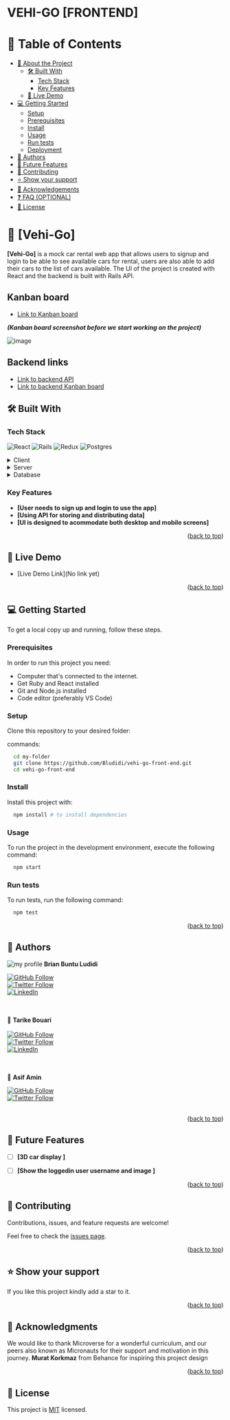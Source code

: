 # VEHI-GO [FRONTEND]


<!-- TABLE OF CONTENTS -->

# 📗 Table of Contents

- [📖 About the Project](#about-project)
  - [🛠 Built With](#built-with)
    - [Tech Stack](#tech-stack)
    - [Key Features](#key-features)
  - [🚀 Live Demo](#live-demo)
- [💻 Getting Started](#getting-started)
  - [Setup](#setup)
  - [Prerequisites](#prerequisites)
  - [Install](#install)
  - [Usage](#usage)
  - [Run tests](#run-tests)
  - [Deployment](#triangular_flag_on_post-deployment)
- [👥 Authors](#authors)
- [🔭 Future Features](#future-features)
- [🤝 Contributing](#contributing)
- [⭐️ Show your support](#support)
- [🙏 Acknowledgements](#acknowledgements)
- [❓ FAQ (OPTIONAL)](#faq)
- [📝 License](#license)

<!-- PROJECT DESCRIPTION -->

# 📖 [Vehi-Go] <a name="about-project"></a>

**[Vehi-Go]** is a mock car rental web app that allows users to signup and login to be able to see available cars for rental, users are also able to add their cars to the list of cars available. The UI of the project is created with React and the backend is built with Rails API.

## Kanban board 
- [Link to Kanban board](https://github.com/users/Bludidi/projects/5) <br />

***(Kanban board screenshot before we start working on the project)***

![image](https://github.com/Bludidi/vehi-go-frontend/assets/86472119/b4402178-aa5b-4670-a412-b61f83308c58)


## Backend links
- [Link to backend API](https://github.com/tarikbouari/Exocars-Backend) 
- [Link to backend Kanban board](https://github.com/users/tarikbouari/projects/4)

## 🛠 Built With <a name="built-with"></a>

### Tech Stack 
![React](https://img.shields.io/badge/react-%2320232a.svg?style=plastic&logo=react&logoColor=%2361DAFB) 
![Rails](https://img.shields.io/badge/rails-%23CC0000.svg?style=plastic&logo=ruby-on-rails&logoColor=white) 
![Redux](https://img.shields.io/badge/redux-%23593d88.svg?style=plastic&logo=redux&logoColor=white)
![Postgres](https://img.shields.io/badge/postgres-%23316192.svg?style=plastic&logo=postgresql&logoColor=white)  <a name="tech-stack"></a>

<details>
  <summary>Client</summary>
  <ul>
    <li><a href="https://reactjs.org/">React.js</a></li>
  </ul>
</details>

<details>
  <summary>Server</summary>
  <ul>
    <li><a href="https://rubyonrails.org/">Rails</a></li>
  </ul>
</details>

<details>
<summary>Database</summary>
  <ul>
    <li><a href="https://www.postgresql.org/">PostgreSQL</a></li>
  </ul>
</details>


<!-- Features -->

### Key Features <a name="key-features"></a>

- **[User needs to sign up and login to use the app]**
- **[Using API for storing and distributing data]**
- **[UI is designed to acommodate both desktop and mobile screens]**

<p align="right">(<a href="#readme-top">back to top</a>)</p>

<!-- LIVE DEMO -->

## 🚀 Live Demo <a name="live-demo"></a>


- [Live Demo Link](No link yet)

<p align="right">(<a href="#readme-top">back to top</a>)</p>

<!-- GETTING STARTED -->

## 💻 Getting Started <a name="getting-started"></a>


To get a local copy up and running, follow these steps.

### Prerequisites

In order to run this project you need:
- Computer that's connected to the internet.
- Get Ruby and React installed
- Git and Node.js installed 
- Code editor (preferably VS Code)

### Setup

Clone this repository to your desired folder:

 commands:

```sh
  cd my-folder
  git clone https://github.com/Bludidi/vehi-go-front-end.git
  cd vehi-go-front-end
```


### Install

Install this project with:

```sh
  npm install # to install dependencies
```

### Usage

To run the project in the development environment, execute the following command:

```sh
  npm start 
```


### Run tests

To run tests, run the following command:

```sh
  npm test
```

<p align="right">(<a href="#readme-top">back to top</a>)</p>

<!-- AUTHORS -->

## 👥 Authors <a name="authors"></a>

![my profile](https://avatars.githubusercontent.com/u/86472119?s=40&v=4) **Brian Buntu Ludidi** <br />

<a href="https://github.com/Bludidi">
  <img src="https://img.shields.io/github/followers/Bludidi?label=Follow%20%40Bludidi&style=social" alt="GitHub Follow">
</a> <br />

<a href="https://twitter.com/BB_Ludidi">
  <img src="https://img.shields.io/twitter/follow/BB_Ludidi?label=Follow%20%40BB_Ludidi&style=social" alt="Twitter Follow">
</a> <br />

<a href="https://www.linkedin.com/in/brian-ludidi-92754174">
  <img src="https://img.shields.io/badge/LinkedIn-0077B5?style=social&logo=linkedin&logoColor=blue" alt="LinkedIn">
</a> <br /> <br /><br />


👤 **Tarike Bouari** <br /><br />
<a href="https://github.com/tarikbouari">
  <img src="https://img.shields.io/github/followers/tarikbouari?label=Follow%20%40tarikbouari&style=social" alt="GitHub Follow">
</a> <br />
<a href="https://twitter.com/tarikbouari">
  <img src="https://img.shields.io/twitter/follow/tarikbouari?label=Follow%20%40tarikbouari&style=social" alt="Twitter Follow">
</a> <br />
<a href="https://www.linkedin.com/in/tarikbouari">
  <img src="https://img.shields.io/badge/LinkedIn-0077B5?style=social&logo=linkedin&logoColor=blue" alt="LinkedIn">
</a> <br /> <br /><br />

👤 **Asif Amin**

<a href="https://github.com/asifaminisonline">
  <img src="https://img.shields.io/github/followers/asifaminisonline?label=Follow%20%40asifaminisonline&style=social" alt="GitHub Follow">
</a> <br />

<a href="https://twitter.com/AminAmi53306702">
  <img src="https://img.shields.io/twitter/follow/AminAmi53306702?label=Follow%20%40AminAmi53306702&style=social" alt="Twitter Follow">
</a> <br /><br />


<p align="right">(<a href="#readme-top">back to top</a>)</p>

<!-- FUTURE FEATURES -->

## 🔭 Future Features <a name="future-features"></a>

- [ ] **[3D car display ]**
- [ ] **[Show the loggedin user username and image ]**


<p align="right">(<a href="#readme-top">back to top</a>)</p>

<!-- CONTRIBUTING -->

## 🤝 Contributing <a name="contributing"></a>

Contributions, issues, and feature requests are welcome!

Feel free to check the [issues page](../../issues/).

<p align="right">(<a href="#readme-top">back to top</a>)</p>

<!-- SUPPORT -->

## ⭐️ Show your support <a name="support"></a>



If you like this project kindly add a star to it.

<p align="right">(<a href="#readme-top">back to top</a>)</p>

<!-- ACKNOWLEDGEMENTS -->

## 🙏 Acknowledgments <a name="acknowledgements"></a>


We would like to thank Microverse for a wonderful curriculum, and our peers also known as Micronauts for their support and motivation in this journey. 
**Murat Korkmaz** from Behance for inspiring this project design


<p align="right">(<a href="#readme-top">back to top</a>)</p>


## 📝 License <a name="license"></a>

This project is [MIT](./LICENSE) licensed.

